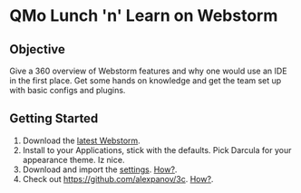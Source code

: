 # QMo Lunch 'n' Learn on Webstorm

## Objective
Give a 360 overview of Webstorm features and why one would use an IDE in the first place.
Get some hands on knowledge and get the team set up with basic configs and plugins.

## Getting Started
1. Download the [latest Webstorm](https://www.jetbrains.com/webstorm/).
1. Install to your Applications, stick with the defaults. Pick Darcula for your appearance theme. Iz nice.
1. Download and import the [settings](settings.jar). [How?](https://www.jetbrains.com/help/webstorm/exporting-and-importing-settings.html#d63249e56).
1. Check out https://github.com/alexpanov/3c. [How?](https://www.jetbrains.com/help/webstorm/cloning-a-repository-from-github.html).
